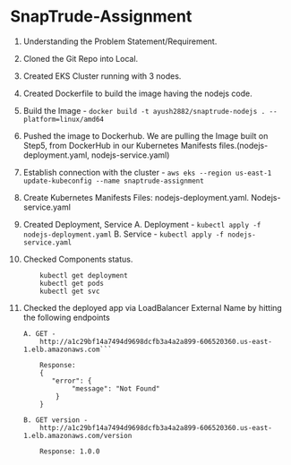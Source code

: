 # SnapTrude-Assignment

1. Understanding the Problem Statement/Requirement.

2. Cloned the Git Repo into Local.

3. Created EKS Cluster running with 3 nodes.

4. Created Dockerfile to build the image having the nodejs code.
5. Build the Image - ```docker build -t ayush2882/snaptrude-nodejs . --platform=linux/amd64```
6. Pushed the image to Dockerhub. We are pulling the Image built on Step5, from DockerHub in our Kubernetes Manifests files.(nodejs-deployment.yaml, nodejs-service.yaml)
7. Establish connection with the cluster - ```aws eks --region us-east-1 update-kubeconfig --name snaptrude-assignment```
8. Create Kubernetes Manifests Files: nodejs-deployment.yaml. Nodejs-service.yaml
9. Created Deployment, Service
    A. Deployment - ```kubectl apply -f nodejs-deployment.yaml```
    B. Service - ```kubectl apply -f nodejs-service.yaml```
10. Checked Components status. 
    ```
        kubectl get deployment
        kubectl get pods
        kubectl get svc
    ```

11. Checked the deployed app via LoadBalancer External Name by hitting the following endpoints 
    ```
    A. GET - 
        http://a1c29bf14a7494d9698dcfb3a4a2a899-606520360.us-east-1.elb.amazonaws.com```

        Response: 
        {
           "error": {
                "message": "Not Found"
            }
        }
    
    B. GET version - 
        http://a1c29bf14a7494d9698dcfb3a4a2a899-606520360.us-east-1.elb.amazonaws.com/version

        Response: 1.0.0